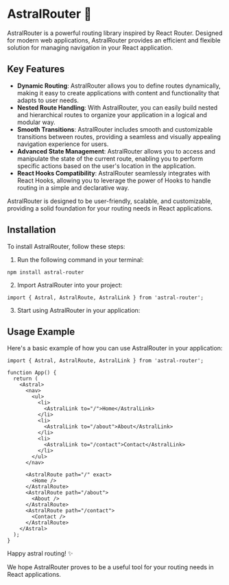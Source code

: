 # AstralRouter 🌌

AstralRouter is a powerful routing library inspired by React Router. Designed for modern web applications, AstralRouter provides an efficient and flexible solution for managing navigation in your React application.

## Key Features

- **Dynamic Routing**: AstralRouter allows you to define routes dynamically, making it easy to create applications with content and functionality that adapts to user needs.
- **Nested Route Handling**: With AstralRouter, you can easily build nested and hierarchical routes to organize your application in a logical and modular way.
- **Smooth Transitions**: AstralRouter includes smooth and customizable transitions between routes, providing a seamless and visually appealing navigation experience for users.
- **Advanced State Management**: AstralRouter allows you to access and manipulate the state of the current route, enabling you to perform specific actions based on the user's location in the application.
- **React Hooks Compatibility**: AstralRouter seamlessly integrates with React Hooks, allowing you to leverage the power of Hooks to handle routing in a simple and declarative way.

AstralRouter is designed to be user-friendly, scalable, and customizable, providing a solid foundation for your routing needs in React applications.

## Installation

To install AstralRouter, follow these steps:

1. Run the following command in your terminal:

```shell
npm install astral-router
```
2. Import AstralRouter into your project:

```shell
import { Astral, AstralRoute, AstralLink } from 'astral-router';
```
3. Start using AstralRouter in your application:

## Usage Example

Here's a basic example of how you can use AstralRouter in your application:

```shell 
import { Astral, AstralRoute, AstralLink } from 'astral-router';
   
function App() {
  return (
    <Astral>
      <nav>
        <ul>
          <li>
            <AstralLink to="/">Home</AstralLink>
          </li>
          <li>
            <AstralLink to="/about">About</AstralLink>
          </li>
          <li>
            <AstralLink to="/contact">Contact</AstralLink>
          </li>
        </ul>
      </nav>

      <AstralRoute path="/" exact>
        <Home />
      </AstralRoute>
      <AstralRoute path="/about">
        <About />
      </AstralRoute>
      <AstralRoute path="/contact">
        <Contact />
      </AstralRoute>
    </Astral>
  );
}
```
   
Happy astral routing! ✨

We hope AstralRouter proves to be a useful tool for your routing needs in React applications.
